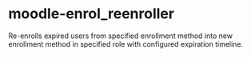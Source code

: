 # moodle-enrol_reenroller
Re-enrolls expired users from specified enrollment method into new enrollment method in specified role with configured expiration timeline.
